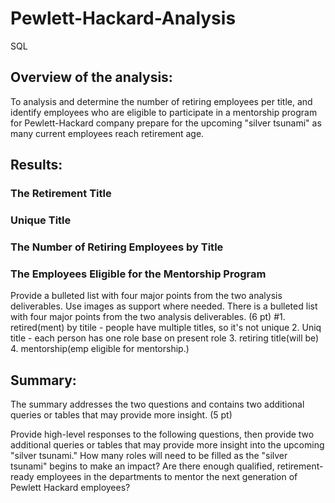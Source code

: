 # Pewlett-Hackard-Analysis
SQL
## Overview of the analysis:
To analysis and determine the number of retiring employees per title, and identify employees who are eligible to participate in a mentorship program for Pewlett-Hackard company prepare for the upcoming "silver tsunami" as many current employees reach retirement age.


## Results:

### The Retirement Title

### Unique Title

### The Number of Retiring Employees by Title

### The Employees Eligible for the Mentorship Program

Provide a bulleted list with four major points from the two analysis deliverables. Use images as support where needed.
There is a bulleted list with four major points from the two analysis deliverables. (6 pt)
#1. retired(ment) by titile - people have multiple titles, so it's not unique
2. Uniq title - each person has one role base on present role
3. retiring title(will be) 
4. mentorship(emp eligible for mentorship.)



## Summary:

The summary addresses the two questions and contains two additional queries or tables that may provide more insight. (5 pt)

Provide high-level responses to the following questions, then provide two additional queries or tables that may provide more insight into the upcoming "silver tsunami."
How many roles will need to be filled as the "silver tsunami" begins to make an impact?
Are there enough qualified, retirement-ready employees in the departments to mentor the next generation of Pewlett Hackard employees?